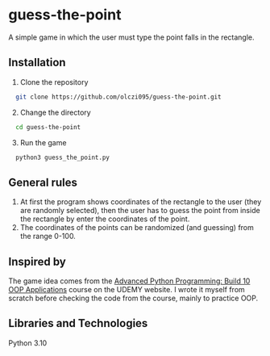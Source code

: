 # guess-the-point
A simple game in which the user must type the point falls in the rectangle.

## Installation
1. Clone the repository
```bash
  git clone https://github.com/olczi095/guess-the-point.git
```
2. Change the directory
```bash
  cd guess-the-point
```
3. Run the game
```bash
  python3 guess_the_point.py
```

## General rules
1. At first the program shows coordinates of the rectangle to the user (they are randomly selected), then the user has to guess the point from inside the rectangle by enter the coordinates of the point.
2. The coordinates of the points can be randomized (and guessing) from the range 0-100.

## Inspired by
The game idea comes from the [Advanced Python Programming: Build 10 OOP Applications](https://www.udemy.com/course/the-python-pro-course/) course on the UDEMY website.
I wrote it myself from scratch before checking the code from the course, mainly to practice OOP. 

## Libraries and Technologies 
Python 3.10
